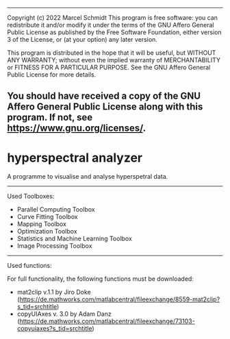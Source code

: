 --------------------------------------------------------------------------
Copyright (c) 2022 Marcel Schmidt
This program is free software: you can redistribute it and/or modify it under the terms of the GNU Affero General Public License as published by the Free Software Foundation, either version 3 of the License, or (at your option) any later version.
 
This program is distributed in the hope that it will be useful, but WITHOUT ANY WARRANTY; without even the implied warranty of MERCHANTABILITY or FITNESS FOR A PARTICULAR PURPOSE.  See the GNU Affero General Public License for more details.
 
You should have received a copy of the GNU Affero General Public License along with this program.  If not, see <https://www.gnu.org/licenses/>.
--------------------------------------------------------------------------

# hyperspectral analyzer
A programme to visualise and analyse hyperspetral data.

--------------------------------------------------------------------------
Used Toolboxes:

- Parallel Computing Toolbox
- Curve Fitting Toolbox
- Mapping Toolbox
- Optimization Toolbox
- Statistics and Machine Learning Toolbox
- Image Processing Toolbox

--------------------------------------------------------------------------
Used functions:

For full functionality, the following functions must be downloaded:
- mat2clip v.1.1 by Jiro Doke (https://de.mathworks.com/matlabcentral/fileexchange/8559-mat2clip?s_tid=srchtitle)
- copyUIAxes v. 3.0 by Adam Danz (https://de.mathworks.com/matlabcentral/fileexchange/73103-copyuiaxes?s_tid=srchtitle) 
